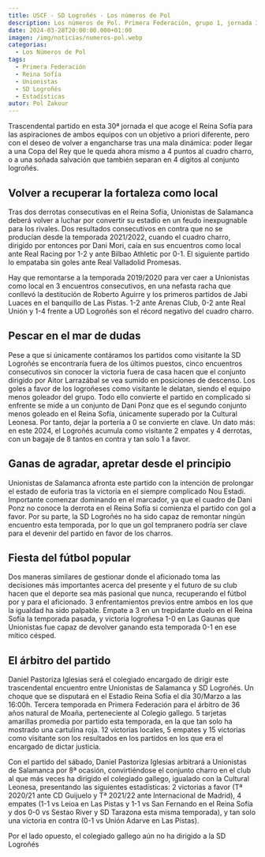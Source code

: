 ```yaml
---
title: USCF - SD Logroñés - Los números de Pol
description: Los números de Pol. Primera Federación, grupo 1, jornada 30.
date: 2024-03-28T20:00:00.000+01:00
imagen: /img/noticias/numeros-pol.webp
categorias:
  - Los Números de Pol
tags:
  - Primera Federación
  - Reina Sofía
  - Unionistas
  - SD Logroñés
  - Estadísticas
autor: Pol Zakour
---
```


Trascendental partido en esta 30ª jornada el que acoge el Reina Sofía para las aspiraciones de ambos equipos con un objetivo a priori diferente, pero con el deseo de volver a engancharse tras una mala dinámica: poder llegar a una Copa del Rey que le queda ahora mismo a 4 puntos al cuadro charro, o a una soñada salvación que también separan en 4 dígitos  al conjunto logroñés.

## Volver a recuperar la fortaleza como local

Tras dos derrotas consecutivas en el Reina Sofía, Unionistas de Salamanca deberá volver a luchar por convertir su estadio en un feudo inexpugnable para los rivales. Dos resultados consecutivos en contra que no se producían desde la temporada 2021/2022, cuando el cuadro charro, dirigido por entonces por Dani Mori, caía en sus encuentros como local ante Real Racing por 1-2 y ante Bilbao Athletic por 0-1. El siguiente partido lo empataba sin goles ante Real Valladolid Promesas.

Hay que remontarse a la temporada 2019/2020 para ver caer a Unionistas como local en 3 encuentros consecutivos, en una nefasta racha que conllevó la destitución de Roberto Aguirre y los primeros partidos de Jabi Luaces en el banquillo de Las Pistas. 1-2 ante Arenas Club, 0-2 ante Real Unión y 1-4 frente a UD Logroñés son el récord negativo del cuadro charro.

## Pescar en el mar de dudas

Pese a que si únicamente contáramos los partidos como visitante la SD Logroñés se encontraría fuera de los últimos puestos, cinco encuentros consecutivos sin conocer la victoria fuera de casa hacen que el conjunto dirigido por Aitor Larrazábal se vea sumido en posiciones de descenso. Los goles a favor de los logroñeses como visitante le delatan, siendo el equipo menos goleador del grupo. Todo ello convierte el partido en complicado si enfrente se mide a un conjunto de Dani Ponz que es el segundo conjunto menos goleado en el Reina Sofía, únicamente superado por la Cultural Leonesa. Por tanto, dejar la portería a 0 se convierte en clave. Un dato más: en este 2024, el Logroñés acumula como visitante 2 empates y 4 derrotas, con un bagaje de 8 tantos en contra y tan solo 1 a favor.

## Ganas de agradar, apretar desde el principio

Unionistas de Salamanca afronta este partido con la intención de prolongar el estado de euforia tras la victoria en el siempre complicado Nou Estadi. Importante comenzar dominando en el marcador, ya que el cuadro de Dani Ponz no conoce la derrota en el Reina Sofía si comienza el partido con gol a favor. Por su parte, la SD Logroñés no ha sido capaz de remontar ningún encuentro esta temporada, por lo que un gol tempranero podría ser clave para el devenir del partido en favor de los charros.

## Fiesta del fútbol popular

Dos maneras similares de gestionar donde el aficionado toma las decisiones más importantes acerca del presente y el futuro de su club hacen que el deporte sea más pasional que nunca, recuperando el fútbol por y para el aficionado. 3 enfrentamientos previos entre ambos en los que la igualdad ha sido palpable. Empate a 3 en un trepidante duelo en el Reina Sofía la temporada pasada, y victoria logroñesa 1-0 en Las Gaunas que Unionistas fue capaz de devolver ganando esta temporada 0-1 en ese mítico césped.

## El árbitro del partido

Daniel Pastoriza Iglesias será el colegiado encargado de dirigir este trascendental encuentro entre Unionistas de Salamanca y SD Logroñés. Un choque que se disputará en el Estadio Reina Sofía el día 30/Marzo a las 16:00h. Tercera temporada en Primera Federación para el árbitro de 36 años natural de Moaña, perteneciente al Colegio gallego. 5 tarjetas amarillas promedia por partido esta temporada, en la que tan solo ha mostrado una cartulina roja. 12 victorias locales, 5 empates y 15 victorias como visitante son los resultados en los partidos en los que era el encargado de dictar justicia.

Con el partido del sábado, Daniel Pastoriza Iglesias arbitrará a Unionistas de Salamanca por 8ª ocasión, convirtiéndose el conjunto charro en el club al que más veces ha dirigido el colegiado gallego, igualado con la Cultural Leonesa, presentando las siguientes estadísticas: 2 victorias a favor (Tª 2020/21 ante CD Guijuelo y Tª 2021/22 ante Internacional de Madrid), 4 empates (1-1 vs Leioa en Las Pistas y 1-1 vs San Fernando en el Reina Sofía y dos 0-0 vs Sestao River y SD Tarazona esta misma temporada), y tan solo una victoria en contra (0-1 vs Unión Adarve en Las Pistas).

Por el lado opuesto, el colegiado gallego aún no ha dirigido a la SD Logroñés
